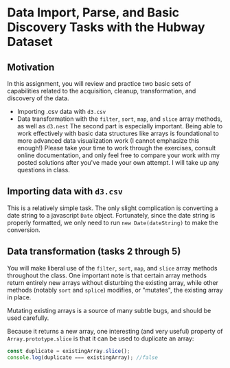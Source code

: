# Data Import, Parse, and Basic Discovery Tasks with the Hubway Dataset

## Motivation
In this assignment, you will review and practice two basic sets of capabilities related to the acquisition, cleanup, transformation, and discovery of the data.
* Importing .csv data with `d3.csv`
* Data transformation with the `filter`, `sort`, `map`, and `slice` array methods, as well as `d3.nest`
The second part is especially important. Being able to work effectively with basic data structures like arrays is foundational to more advanced data visualization work (I cannot emphasize this enough!) Please take your time to work through the exercises, consult online documentation, and only feel free to compare your work with my posted solutions after you've made your own attempt. I will take up any questions in class.

## Importing data with `d3.csv`
This is a relatively simple task. The only slight complication is converting a date string to a javascript `Date` object. Fortunately, since the date string is properly formatted, we only need to run `new Date(dateString)` to make the conversion.

## Data transformation (tasks 2 through 5)
You will make liberal use of the `filter`, `sort`, `map`, and `slice` array methods throughout the class. One important note is that certain array methods return entirely new arrays without disturbing the existing array, while other methods (notably `sort` and `splice`) modifies, or "mutates", the existing array in place.

Mutating existing arrays is a source of many subtle bugs, and should be used carefully.

Because it returns a new array, one interesting (and very useful) property of `Array.prototype.slice` is that it can be used to duplicate an array:
```js
const duplicate = existingArray.slice();
console.log(duplicate === existingArray); //false
```

